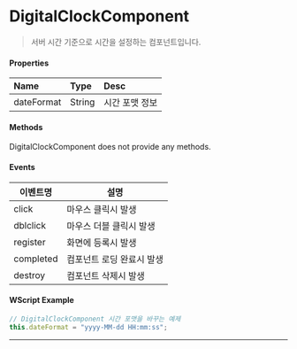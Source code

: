# DigitalClockComponent
> 서버 시간 기준으로 시간을 설정하는 컴포넌트입니다.

#### Properties
| Name       | Type    | Desc                                                |
| :--------- | :------ | :-------------------------------------------------- |
| dateFormat | String  | 시간 포맷 정보                                  |

#### Methods

DigitalClockComponent does not provide any methods.

#### Events
|이벤트명|설명|
|---|---|
|click|마우스 클릭시 발생|
|dblclick|마우스 더블 클릭시 발생|
|register|화면에 등록시 발생|
|completed|컴포넌트 로딩 완료시 발생|
|destroy|컴포넌트 삭제시 발생|

#### WScript Example
```js
// DigitalClockComponent 시간 포맷을 바꾸는 예제
this.dateFormat = "yyyy-MM-dd HH:mm:ss";
```

---